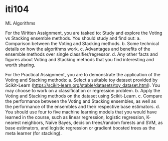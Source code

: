 # iti104
ML Algorithms

For the Written Assignment, you are tasked to:
Study and explore the Voting vs Stacking ensemble methods. You should study and find out:
a. Comparison between the Voting and Stacking methods.
b. Some technical details on how the algorithms work.
c. Advantages and benefits of the ensemble methods over single classifier/regressor.
d. Any other facts and figures about Voting and Stacking methods that you find interesting and worth sharing.

For the Practical Assignment, you are to demonstrate the application of the Voting and Stacking methods:
a. Select a suitable toy dataset provided by Scikit-Learn (https://scikit-learn.org/stable/datasets/toy_dataset.html). You may choose to work on a 
   classification or regression problem.
b. Apply the Voting and Stacking methods on the dataset using Scikit-Learn.
c. Compare the performance between the Voting and Stacking ensembles, as well as the performance of the ensembles and their respective base estimators.
d. You should use four to five machine learning models that you would have learned in the course, such as linear regression, logistic regression, K-nearest neighbors, 
   Naïve Bayes, decision trees/random forests and SVM, as base estimators, and logistic regression or gradient boosted trees as the meta learner (for stacking).
